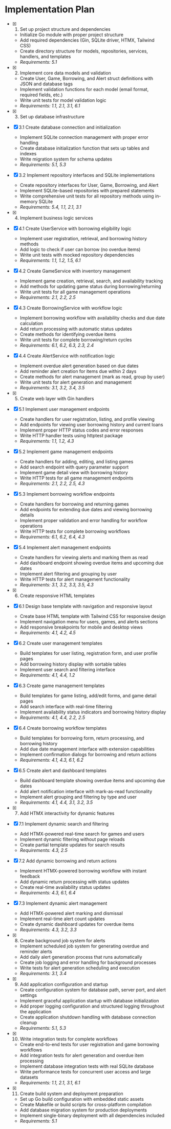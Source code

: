 
# Implementation Plan

- [x] 1. Set up project structure and dependencies
  - Initialize Go module with proper project structure
  - Add required dependencies (Gin, SQLite driver, HTMX, Tailwind CSS)
  - Create directory structure for models, repositories, services, handlers, and templates
  - _Requirements: 5.1_

- [x] 2. Implement core data models and validation
  - Create User, Game, Borrowing, and Alert struct definitions with JSON and database tags
  - Implement validation functions for each model (email format, required fields, etc.)
  - Write unit tests for model validation logic
  - _Requirements: 1.1, 2.1, 3.1, 6.1_

- [x] 3. Set up database infrastructure
- [x] 3.1 Create database connection and initialization
  - Implement SQLite connection management with proper error handling
  - Create database initialization function that sets up tables and indexes
  - Write migration system for schema updates
  - _Requirements: 5.1, 5.3_

- [x] 3.2 Implement repository interfaces and SQLite implementations
  - Create repository interfaces for User, Game, Borrowing, and Alert
  - Implement SQLite-based repositories with prepared statements
  - Write comprehensive unit tests for all repository methods using in-memory SQLite
  - _Requirements: 5.4, 1.1, 2.1, 3.1_

- [x] 4. Implement business logic services
- [x] 4.1 Create UserService with borrowing eligibility logic
  - Implement user registration, retrieval, and borrowing history methods
  - Add logic to check if user can borrow (no overdue items)
  - Write unit tests with mocked repository dependencies
  - _Requirements: 1.1, 1.2, 1.5, 6.1_

- [x] 4.2 Create GameService with inventory management
  - Implement game creation, retrieval, search, and availability tracking
  - Add methods for updating game status during borrowing/returning
  - Write unit tests for all game management operations
  - _Requirements: 2.1, 2.2, 2.5_

- [x] 4.3 Create BorrowingService with workflow logic
  - Implement borrowing workflow with availability checks and due date calculation
  - Add return processing with automatic status updates
  - Create methods for identifying overdue items
  - Write unit tests for complete borrowing/return cycles
  - _Requirements: 6.1, 6.2, 6.3, 2.3, 2.4_

- [x] 4.4 Create AlertService with notification logic
  - Implement overdue alert generation based on due dates
  - Add reminder alert creation for items due within 2 days
  - Create methods for alert management (mark as read, group by user)
  - Write unit tests for alert generation and management
  - _Requirements: 3.1, 3.2, 3.4, 3.5_

- [x] 5. Create web layer with Gin handlers
- [x] 5.1 Implement user management endpoints
  - Create handlers for user registration, listing, and profile viewing
  - Add endpoints for viewing user borrowing history and current loans
  - Implement proper HTTP status codes and error responses
  - Write HTTP handler tests using httptest package
  - _Requirements: 1.1, 1.2, 4.3_

- [x] 5.2 Implement game management endpoints
  - Create handlers for adding, editing, and listing games
  - Add search endpoint with query parameter support
  - Implement game detail view with borrowing history
  - Write HTTP tests for all game management endpoints
  - _Requirements: 2.1, 2.2, 2.5, 4.3_

- [x] 5.3 Implement borrowing workflow endpoints
  - Create handlers for borrowing and returning games
  - Add endpoints for extending due dates and viewing borrowing details
  - Implement proper validation and error handling for workflow operations
  - Write HTTP tests for complete borrowing workflows
  - _Requirements: 6.1, 6.2, 6.4, 4.3_

- [x] 5.4 Implement alert management endpoints
  - Create handlers for viewing alerts and marking them as read
  - Add dashboard endpoint showing overdue items and upcoming due dates
  - Implement alert filtering and grouping by user
  - Write HTTP tests for alert management functionality
  - _Requirements: 3.1, 3.2, 3.3, 3.5, 4.3_

- [x] 6. Create responsive HTML templates
- [x] 6.1 Design base template with navigation and responsive layout
  - Create base HTML template with Tailwind CSS for responsive design
  - Implement navigation menu for users, games, and alerts sections
  - Add responsive breakpoints for mobile and desktop views
  - _Requirements: 4.1, 4.2, 4.5_

- [x] 6.2 Create user management templates
  - Build templates for user listing, registration form, and user profile pages
  - Add borrowing history display with sortable tables
  - Implement user search and filtering interface
  - _Requirements: 4.1, 4.4, 1.2_

- [x] 6.3 Create game management templates
  - Build templates for game listing, add/edit forms, and game detail pages
  - Add search interface with real-time filtering
  - Implement availability status indicators and borrowing history display
  - _Requirements: 4.1, 4.4, 2.2, 2.5_

- [x] 6.4 Create borrowing workflow templates
  - Build templates for borrowing form, return processing, and borrowing history
  - Add due date management interface with extension capabilities
  - Implement confirmation dialogs for borrowing and return actions
  - _Requirements: 4.1, 4.3, 6.1, 6.2_

- [x] 6.5 Create alert and dashboard templates
  - Build dashboard template showing overdue items and upcoming due dates
  - Add alert notification interface with mark-as-read functionality
  - Implement alert grouping and filtering by type and user
  - _Requirements: 4.1, 4.4, 3.1, 3.2, 3.5_

- [x] 7. Add HTMX interactivity for dynamic features
- [x] 7.1 Implement dynamic search and filtering
  - Add HTMX-powered real-time search for games and users
  - Implement dynamic filtering without page reloads
  - Create partial template updates for search results
  - _Requirements: 4.3, 2.5_

- [x] 7.2 Add dynamic borrowing and return actions
  - Implement HTMX-powered borrowing workflow with instant feedback
  - Add dynamic return processing with status updates
  - Create real-time availability status updates
  - _Requirements: 4.3, 6.1, 6.4_

- [x] 7.3 Implement dynamic alert management
  - Add HTMX-powered alert marking and dismissal
  - Implement real-time alert count updates
  - Create dynamic dashboard updates for overdue items
  - _Requirements: 4.3, 3.2, 3.3_

- [x] 8. Create background job system for alerts
  - Implement scheduled job system for generating overdue and reminder alerts
  - Add daily alert generation process that runs automatically
  - Create job logging and error handling for background processes
  - Write tests for alert generation scheduling and execution
  - _Requirements: 3.1, 3.4_

- [x] 9. Add application configuration and startup
  - Create configuration system for database path, server port, and alert settings
  - Implement graceful application startup with database initialization
  - Add proper logging configuration and structured logging throughout the application
  - Create application shutdown handling with database connection cleanup
  - _Requirements: 5.1, 5.3_

- [x] 10. Write integration tests for complete workflows
  - Create end-to-end tests for user registration and game borrowing workflows
  - Add integration tests for alert generation and overdue item processing
  - Implement database integration tests with real SQLite database
  - Write performance tests for concurrent user access and large datasets
  - _Requirements: 1.1, 2.1, 3.1, 6.1_

- [x] 11. Create build system and deployment preparation
  - Set up Go build configuration with embedded static assets
  - Create Makefile or build scripts for cross-platform compilation
  - Add database migration system for production deployments
  - Implement single-binary deployment with all dependencies included
  - _Requirements: 5.1_